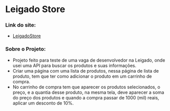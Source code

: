 # Leigado Store

### Link do site:

- [LeigadoStore](https://eduardoviega.github.io/ECommerce-VueJs/)

### Sobre o Projeto:

- Projeto feito para teste de uma vaga de desenvolvedor na Leigado, onde usei uma API para buscar os produtos e suas informações.
- Criar uma página com uma lista de produtos, nessa página de lista de produto, tem que ter como adicionar o produto em um carrinho de compra.
- No carrinho de compra tem que aparecer os produtos selecionados, o preço, e a quantia desse produto, na mesma tela, deve aparecer a soma do preço dos produtos e quando a compra passar de 1000 (mil) reais, aplicar um desconto de 10%.

